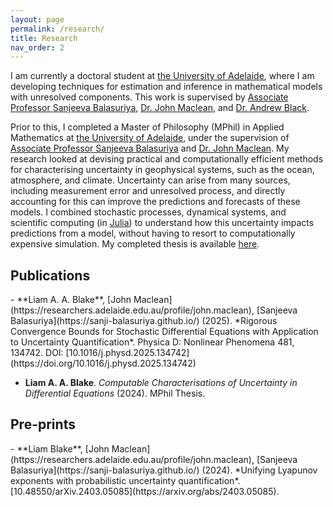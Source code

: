 ```yaml
---
layout: page
permalink: /research/
title: Research
nav_order: 2
---
```

I am currently a doctoral student at [the University of Adelaide](https://www.adelaide.edu.au/), where I am developing techniques for estimation and inference in mathematical models with unresolved components. 
This work is supervised by [Associate Professor Sanjeeva Balasuriya](https://sanji-balasuriya.github.io/), [Dr. John Maclean](https://researchers.adelaide.edu.au/profile/john.maclean), and [Dr. Andrew Black](https://andxblack.github.io/).

Prior to this, I completed a Master of Philosophy (MPhil) in Applied Mathematics at [the University of Adelaide](https://www.adelaide.edu.au/), under the supervision of [Associate Professor Sanjeeva Balasuriya](https://sanji-balasuriya.github.io/) and [Dr. John Maclean](https://researchers.adelaide.edu.au/profile/john.maclean).
My research looked at devising practical and computationally efficient methods for characterising uncertainty in geophysical systems, such as the ocean, atmosphere, and climate.
Uncertainty can arise from many sources, including measurement error and unresolved process, and directly accounting for this can improve the predictions and forecasts of these models. 
I combined stochastic processes, dynamical systems, and scientific computing (in [Julia](https://julialang.org/)) to understand how this uncertainty impacts predictions from a model, without having to resort to computationally expensive simulation.
My completed thesis is available [here](https://github.com/liamblake/mphil-thesis). 

<h2>Publications</h2>
- **Liam A. A. Blake**, [John Maclean](https://researchers.adelaide.edu.au/profile/john.maclean), [Sanjeeva Balasuriya](https://sanji-balasuriya.github.io/) (2025). *Rigorous Convergence Bounds for Stochastic Differential Equations with Application to Uncertainty Quantification*. Physica D: Nonlinear Phenomena 481, 134742. DOI: [10.1016/j.physd.2025.134742](https://doi.org/10.1016/j.physd.2025.134742)

- **Liam A. A. Blake**. *Computable Characterisations of Uncertainty in Differential Equations* (2024). MPhil Thesis. 

<h2>Pre-prints</h2>
- **Liam Blake**, [John Maclean](https://researchers.adelaide.edu.au/profile/john.maclean), [Sanjeeva Balasuriya](https://sanji-balasuriya.github.io/) (2024). *Unifying Lyapunov exponents with probabilistic uncertainty quantification*. [10.48550/arXiv.2403.05085](https://arxiv.org/abs/2403.05085).



